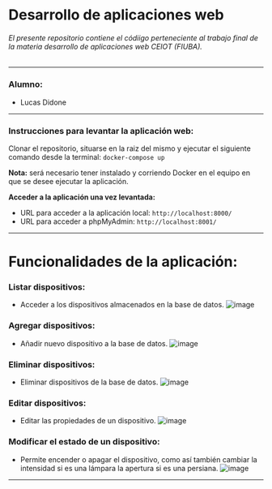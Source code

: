 # Desarrollo de aplicaciones web

###### El presente repositorio contiene el códiigo perteneciente al trabajo final de la materia desarrollo de aplicaciones web CEIOT (FIUBA).
------------
### Alumno:
- Lucas Didone

------------
### Instrucciones para levantar la aplicación web:

Clonar el repositorio, situarse en la raiz del mismo y ejecutar el siguiente comando desde la terminal:
`docker-compose up`

**Nota:** será necesario tener instalado y corriendo Docker en el equipo en que se desee ejecutar la aplicación.

**Acceder a la aplicación una vez levantada:**

- URL para acceder a la aplicación local: `http://localhost:8000/`
- URL para acceder a phpMyAdmin: `http://localhost:8001/`

------------
# Funcionalidades de la aplicación:

### Listar dispositivos:
- Acceder a los dispositivos almacenados en la base de datos.
![image](https://github.com/ldidone/app-fullstack-base-2023-i08/assets/26725551/342355b3-14fa-48b2-9454-3c7df81bb6e6)

### Agregar dispositivos:
- Añadir nuevo dispositivo a la base de datos.
![image](https://github.com/ldidone/app-fullstack-base-2023-i08/assets/26725551/55f5ff94-c6a9-4e83-8432-f676969fa3c9)

### Eliminar dispositivos:
- Eliminar dispositivos de la base de datos.
![image](https://github.com/ldidone/app-fullstack-base-2023-i08/assets/26725551/23e67fa7-0635-4e9e-9617-80738d2ee82f)

### Editar dispositivos:
- Editar las propiedades de un dispositivo.
![image](https://github.com/ldidone/app-fullstack-base-2023-i08/assets/26725551/e223f620-e137-4f69-a55b-19320f916e5c)

### Modificar el estado de un dispositivo:
- Permite encender o apagar el dispositivo, como así también cambiar la intensidad si es una lámpara la apertura si es una persiana.
![image](https://github.com/ldidone/app-fullstack-base-2023-i08/assets/26725551/8f6e108d-1342-4efa-863a-6edf43662159)

------------
